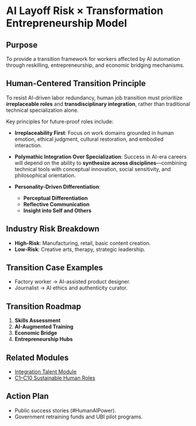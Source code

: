 # AI Layoff Risk × Transformation Entrepreneurship Model

## Purpose
To provide a transition framework for workers affected by AI automation through reskilling, entrepreneurship, and economic bridging mechanisms.

## Human-Centered Transition Principle

To resist AI-driven labor redundancy, human job transition must prioritize **irreplaceable roles** and **transdisciplinary integration**, rather than traditional technical specialization alone.

Key principles for future-proof roles include:

- **Irreplaceability First**: Focus on work domains grounded in human emotion, ethical judgment, cultural restoration, and embodied interaction.

- **Polymathic Integration Over Specialization**: Success in AI-era careers will depend on the ability to **synthesize across disciplines**—combining technical tools with conceptual innovation, social sensitivity, and philosophical orientation.

- **Personality-Driven Differentiation**:
  - **Perceptual Differentiation**
  - **Reflective Communication**
  - **Insight into Self and Others**

## Industry Risk Breakdown
- **High-Risk**: Manufacturing, retail, basic content creation.
- **Low-Risk**: Creative arts, therapy, strategic leadership.

## Transition Case Examples
- Factory worker → AI-assisted product designer.
- Journalist → AI ethics and authenticity curator.

## Transition Roadmap
1. **Skills Assessment**
2. **AI-Augmented Training**
3. **Economic Bridge**
4. **Entrepreneurship Hubs**

## Related Modules
- [Integration Talent Module](../modules/civilization-centered-education-module/integration_talent_module.md)
- [C1–C10 Sustainable Human Roles](../modules/LORI-CWR/roles/)

## Action Plan
- Public success stories (#HumanAIPower).
- Government retraining funds and UBI pilot programs.
